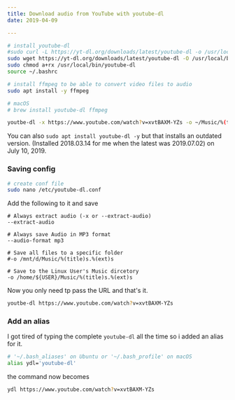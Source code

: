 ```yaml
---
title: Download audio from YouTube with youtube-dl
date: 2019-04-09

---
```



```bash
# install youtube-dl
#sudo curl -L https://yt-dl.org/downloads/latest/youtube-dl -o /usr/local/bin/youtube-dl
sudo wget https://yt-dl.org/downloads/latest/youtube-dl -O /usr/local/bin/youtube-dl
sudo chmod a+rx /usr/local/bin/youtube-dl
source ~/.bashrc 

# install ffmpeg to be able to convert video files to audio
sudo apt install -y ffmpeg

# macOS
# brew install youtube-dl ffmpeg
```

```bash
youtbe-dl -x https://www.youtube.com/watch?v=xvtBAXM-YZs -o ~/Music/%(title)s.%(ext)s
```

You can also `sudo apt install youtube-dl -y` but that installs an outdated version. (Installed 2018.03.14 for me when the latest was 2019.07.02) on July 10, 2019.

### Saving config

```bash
# create conf file
sudo nano /etc/youtube-dl.conf
```

Add the following to it and save

```
# Always extract audio (-x or --extract-audio)
--extract-audio

# Always save Audio in MP3 format
--audio-format mp3

# Save all files to a specific folder
#-o /mnt/d/Music/%(title)s.%(ext)s

# Save to the Linux User's Music dircetory
-o /home/${USER}/Music/%(title)s.%(ext)s
```

Now you only need tp pass the URL and that's it.

```bash
youtbe-dl https://www.youtube.com/watch?v=xvtBAXM-YZs
```

### Add an alias
I got tired of typing the complete `youtube-dl` all the time so i added an alias for it.

```bash
# '~/.bash_aliases' on Ubuntu or '~/.bash_profile' on macOS
alias ydl='youtube-dl'
```

the command now becomes

```bash
ydl https://www.youtube.com/watch?v=xvtBAXM-YZs
```
